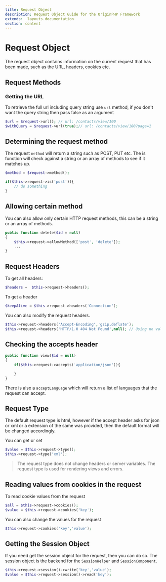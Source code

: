 ```yaml
---
title: Request Object
description: Request Object Guide for the OriginPHP Framework
extends: _layouts.documentation
section: content
---
```

# Request Object
The request object contains information on the current request that has been made, such as the URL, headers, cookies etc.

## Request Methods

### Getting the URL

To retrieve the full url including query string use `url` method, if you don't want the query string then pass false as an argument

```php
$url = $request->url(); // url: /contacts/view/100
$withQuery = $request->url(true);// url: /contacts/view/100?page=1
```

## Determining the request method

The request `method` will return a string such as POST, PUT etc. The is function will check against a string or an array of methods to see if it matches up.

```php
$method = $request->method();

if($this->request->is('post')){
    // do something
}
```

## Allowing certain method

You can also allow only certain HTTP request methods, this can be a string or an array of methods.

```php
public function delete($id = null)
{
    $this->request->allowMethod(['post', 'delete']);
    ...
}
```

## Request Headers

To get all headers:

```php
$headers =  $this->request->headers();
```

To get a header

```php
$keepAlive = $this->request->headers('Connection');
```

You can also modify the request headers.

```php
$this->request->headers('Accept-Encoding','gzip,deflate');
$this->request->headers('HTTP/1.0 404 Not Found',null); // Using no value
```

## Checking the accepts header

```php
public function view($id = null)
{
    if($this->request->accepts('application/json')){

    }
}
```

There is also a `acceptLanguage` which will return a list of languages that the request can accept.

## Request Type

The default request type is html, however if the accept header asks for json or xml or a extension of the same was provided, then the default format will be changed accordingly.

You can get or set

```php
$value = $this->request->type();
$this->request->type('xml');
```

> The request type does not change headers or server variables. The request type is used for rendering views and errors.

## Reading values from cookies in the request

To read cookie values from the request

```php
$all = $this->request->cookies();
$value = $this->request->cookies('key');
```

You can also change the values for the request

```php
$this->request->cookies('key','value');
```

## Getting the Session Object

If you need get the session object for the request, then you can do so. The session object is the backend for the `SessionHelper` and `SessionComponent`.

```php
$this->request->session()->write('key','value');
$value = $this->request->session()->read('key');
```